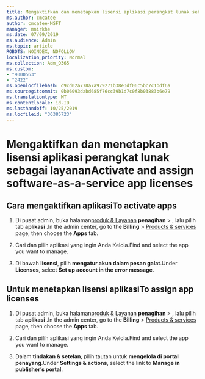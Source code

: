 ```yaml
---
title: Mengaktifkan dan menetapkan lisensi aplikasi perangkat lunak sebagai layanan
ms.author: cmcatee
author: cmcatee-MSFT
manager: mnirkhe
ms.date: 07/09/2019
ms.audience: Admin
ms.topic: article
ROBOTS: NOINDEX, NOFOLLOW
localization_priority: Normal
ms.collection: Adm_O365
ms.custom:
- "9000563"
- "2422"
ms.openlocfilehash: d9cd02a778a7a979271b38e3df06c5bc7c1bdf6a
ms.sourcegitcommit: 0b06093dabd685f76cc39b1d7c0f8b03883b6e79
ms.translationtype: MT
ms.contentlocale: id-ID
ms.lasthandoff: 10/25/2019
ms.locfileid: "36385723"
---
```

# <a name="activate-and-assign-software-as-a-service-app-licenses"></a><span data-ttu-id="fd669-102">Mengaktifkan dan menetapkan lisensi aplikasi perangkat lunak sebagai layanan</span><span class="sxs-lookup"><span data-stu-id="fd669-102">Activate and assign software-as-a-service app licenses</span></span> 

## <a name="to-activate-apps"></a><span data-ttu-id="fd669-103">Cara mengaktifkan aplikasi</span><span class="sxs-lookup"><span data-stu-id="fd669-103">To activate apps</span></span>

1. <span data-ttu-id="fd669-104">Di pusat admin, buka halaman[produk & Layanan](https://go.microsoft.com/fwlink/p/?linkid=842054) **penagihan** > , lalu pilih tab **aplikasi** .</span><span class="sxs-lookup"><span data-stu-id="fd669-104">In the admin center, go to the **Billing** > [Products & services](https://go.microsoft.com/fwlink/p/?linkid=842054) page, then choose the **Apps** tab.</span></span>

2. <span data-ttu-id="fd669-105">Cari dan pilih aplikasi yang ingin Anda Kelola.</span><span class="sxs-lookup"><span data-stu-id="fd669-105">Find and select the app you want to manage.</span></span>

3. <span data-ttu-id="fd669-106">Di bawah **lisensi**, pilih **mengatur akun dalam pesan galat**.</span><span class="sxs-lookup"><span data-stu-id="fd669-106">Under **Licenses**, select **Set up account in the error message**.</span></span>  

## <a name="to-assign-app-licenses"></a><span data-ttu-id="fd669-107">Untuk menetapkan lisensi aplikasi</span><span class="sxs-lookup"><span data-stu-id="fd669-107">To assign app licenses</span></span>

1. <span data-ttu-id="fd669-108">Di pusat admin, buka halaman[produk & Layanan](https://go.microsoft.com/fwlink/p/?linkid=842054) **penagihan** > , lalu pilih tab **aplikasi** .</span><span class="sxs-lookup"><span data-stu-id="fd669-108">In the admin center, go to the **Billing** > [Products & services](https://go.microsoft.com/fwlink/p/?linkid=842054) page, then choose the **Apps** tab.</span></span>

2. <span data-ttu-id="fd669-109">Cari dan pilih aplikasi yang ingin Anda Kelola.</span><span class="sxs-lookup"><span data-stu-id="fd669-109">Find and select the app you want to manage.</span></span>  

3. <span data-ttu-id="fd669-110">Dalam **tindakan & setelan**, pilih tautan untuk **mengelola di portal penayang**.</span><span class="sxs-lookup"><span data-stu-id="fd669-110">Under **Settings & actions**, select the link to **Manage in publisher’s portal**.</span></span>